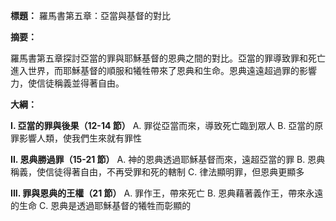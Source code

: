 **標題：** 羅馬書第五章：亞當與基督的對比

**摘要：**

羅馬書第五章探討亞當的罪與耶穌基督的恩典之間的對比。亞當的罪導致罪和死亡進入世界，而耶穌基督的順服和犧牲帶來了恩典和生命。恩典遠遠超過罪的影響力，使信徒稱義並得著自由。

**大綱：**

**I. 亞當的罪與後果（12-14 節）**
    A. 罪從亞當而來，導致死亡臨到眾人
    B. 亞當的原罪影響人類，使我們生來就有罪性

**II. 恩典勝過罪（15-21 節）**
    A. 神的恩典透過耶穌基督而來，遠超亞當的罪
    B. 恩典稱義，使信徒得著自由，不再受罪和死的轄制
    C. 律法顯明罪，但恩典更顯多

**III. 罪與恩典的王權（21 節）**
    A. 罪作王，帶來死亡
    B. 恩典藉著義作王，帶來永遠的生命
    C. 恩典是透過耶穌基督的犧牲而彰顯的